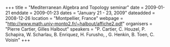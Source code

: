 +++
title = "Mediterranean Algebra and Topology seminar"
date = 2009-01-21
enddate = 2009-01-23
dates = "January 21 - 23, 2009"
dateadded = 2008-12-26
location = "Montpellier, France"
webpage = "http://www.math.univ-montp2.fr/~halbout/affiche2.pdf"
organisers = "Pierre Cartier, Gilles Halbout"
speakers = "P. Cartier, C. Houzel, P. Schapira, W. Scharlau, B. Enriquez, H. Furusho, , G. Henkin, B. Toen, C. Voisin"
+++
